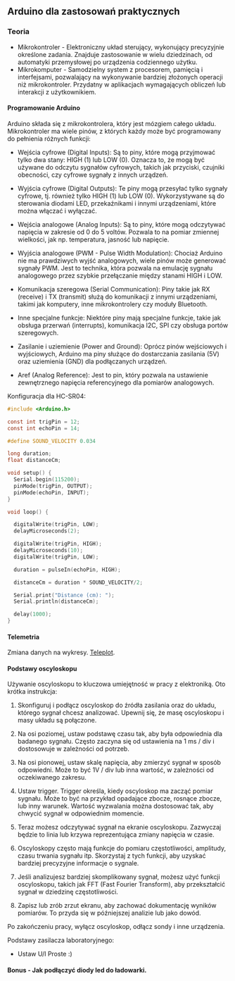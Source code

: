 ## Arduino dla zastosowań praktycznych

### Teoria

- Mikrokontroler - 
    Elektroniczny układ sterujący, wykonujący precyzyjnie określone zadania. Znajduje zastosowanie w wielu dziedzinach, od automatyki przemysłowej po urządzenia codziennego użytku.
- Mikrokomputer - 
    Samodzielny system z procesorem, pamięcią i interfejsami, pozwalający na wykonywanie bardziej złożonych operacji niż mikrokontroler. Przydatny w aplikacjach wymagających obliczeń lub interakcji z użytkownikiem.

#### Programowanie Arduino

Arduino składa się z mikrokontrolera, który jest mózgiem całego układu. Mikrokontroler ma wiele pinów, z których każdy może być programowany do pełnienia różnych funkcji:

- Wejścia cyfrowe (Digital Inputs): Są to piny, które mogą przyjmować tylko dwa stany: HIGH (1) lub LOW (0). Oznacza to, że mogą być używane do odczytu sygnałów cyfrowych, takich jak przyciski, czujniki obecności, czy cyfrowe sygnały z innych urządzeń.

- Wyjścia cyfrowe (Digital Outputs): Te piny mogą przesyłać tylko sygnały cyfrowe, tj. również tylko HIGH (1) lub LOW (0). Wykorzystywane są do sterowania diodami LED, przekaźnikami i innymi urządzeniami, które można włączać i wyłączać.

- Wejścia analogowe (Analog Inputs): Są to piny, które mogą odczytywać napięcia w zakresie od 0 do 5 voltów. Pozwala to na pomiar zmiennej wielkości, jak np. temperatura, jasność lub napięcie.

- Wyjścia analogowe (PWM - Pulse Width Modulation): Chociaż Arduino nie ma prawdziwych wyjść analogowych, wiele pinów może generować sygnały PWM. Jest to technika, która pozwala na emulację sygnału analogowego przez szybkie przełączanie między stanami HIGH i LOW.

- Komunikacja szeregowa (Serial Communication): Piny takie jak RX (receive) i TX (transmit) służą do komunikacji z innymi urządzeniami, takimi jak komputery, inne mikrokontrolery czy moduły Bluetooth.

- Inne specjalne funkcje: Niektóre piny mają specjalne funkcje, takie jak obsługa przerwań (interrupts), komunikacja I2C, SPI czy obsługa portów szeregowych.

- Zasilanie i uziemienie (Power and Ground): Oprócz pinów wejściowych i wyjściowych, Arduino ma piny służące do dostarczania zasilania (5V) oraz uziemienia (GND) dla podłączanych urządzeń.

- Aref (Analog Reference): Jest to pin, który pozwala na ustawienie zewnętrznego napięcia referencyjnego dla pomiarów analogowych.

Konfiguracja dla HC-SR04:

```c
#include <Arduino.h>

const int trigPin = 12;
const int echoPin = 14;

#define SOUND_VELOCITY 0.034

long duration;
float distanceCm;

void setup() {
  Serial.begin(115200); 
  pinMode(trigPin, OUTPUT); 
  pinMode(echoPin, INPUT); 
}

void loop() {

  digitalWrite(trigPin, LOW);
  delayMicroseconds(2);

  digitalWrite(trigPin, HIGH);
  delayMicroseconds(10);
  digitalWrite(trigPin, LOW);

  duration = pulseIn(echoPin, HIGH);

  distanceCm = duration * SOUND_VELOCITY/2;

  Serial.print("Distance (cm): ");
  Serial.println(distanceCm);

  delay(1000);
}
```

#### Telemetria

Zmiana danych na wykresy. [Teleplot](https://github.com/nesnes/teleplot).

#### Podstawy oscyloskopu

Używanie oscyloskopu to kluczowa umiejętność w pracy z elektroniką. Oto krótka instrukcja:

1. Skonfiguruj i podłącz oscyloskop do źródła zasilania oraz do układu, którego sygnał chcesz analizować. Upewnij się, że masę oscyloskopu i masy układu są połączone.

2. Na osi poziomej, ustaw podstawę czasu tak, aby była odpowiednia dla badanego sygnału. Często zaczyna się od ustawienia na 1 ms / div i dostosowuje w zależności od potrzeb.

3. Na osi pionowej, ustaw skalę napięcia, aby zmierzyć sygnał w sposób odpowiedni. Może to być 1V / div lub inna wartość, w zależności od oczekiwanego zakresu.

4. Ustaw trigger. Trigger określa, kiedy oscyloskop ma zacząć pomiar sygnału. Może to być na przykład opadające zbocze, rosnące zbocze, lub inny warunek. Wartość wyzwalania można dostosować tak, aby chwycić sygnał w odpowiednim momencie.

5. Teraz możesz odczytywać sygnał na ekranie oscyloskopu. Zazwyczaj będzie to linia lub krzywa reprezentująca zmiany napięcia w czasie.

6. Oscyloskopy często mają funkcje do pomiaru częstotliwości, amplitudy, czasu trwania sygnału itp. Skorzystaj z tych funkcji, aby uzyskać bardziej precyzyjne informacje o sygnale.

7. Jeśli analizujesz bardziej skomplikowany sygnał, możesz użyć funkcji oscyloskopu, takich jak FFT (Fast Fourier Transform), aby przekształcić sygnał w dziedzinę częstotliwości.

9. Zapisz lub zrób zrzut ekranu, aby zachować dokumentację wyników pomiarów. To przyda się w późniejszej analizie lub jako dowód.

Po zakończeniu pracy, wyłącz oscyloskop, odłącz sondy i inne urządzenia.

Podstawy zasilacza laboratoryjnego:

- Ustaw U/I Proste :)

#### Bonus - Jak podłączyć diody led do ładowarki.

